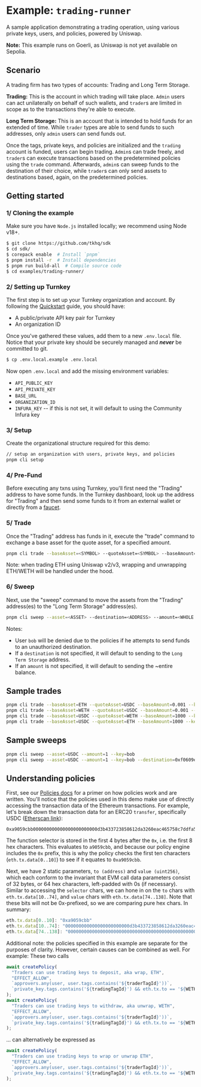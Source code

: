 # Example: `trading-runner`

A sample application demonstrating a trading operation, using various private keys, users, and policies, powered by Uniswap.

**Note:** This example runs on Goerli, as Uniswap is not yet available on Sepolia.

## Scenario

A trading firm has two types of accounts: Trading and Long Term Storage.

**Trading:** This is the account in which trading will take place. `Admin` users can act unilaterally on behalf of such wallets, and `trader`s are limited in scope as to the transactions they're able to execute.

**Long Term Storage:** This is an account that is intended to hold funds for an extended of time. While `trader` types are able to send funds to such addresses, only `admin` users can send funds out.

Once the tags, private keys, and policies are initialized and the `trading` account is funded, users can begin trading. `Admin`s can trade freely, and `trader`s can execute transactions based on the predetermined policies using the `trade` command. Afterwards, `admin`s can sweep funds to the destination of their choice, while `trader`s can only send assets to destinations based, again, on the predetermined policies.

## Getting started

### 1/ Cloning the example

Make sure you have `Node.js` installed locally; we recommend using Node v18+.

```bash
$ git clone https://github.com/tkhq/sdk
$ cd sdk/
$ corepack enable  # Install `pnpm`
$ pnpm install -r  # Install dependencies
$ pnpm run build-all  # Compile source code
$ cd examples/trading-runner/
```

### 2/ Setting up Turnkey

The first step is to set up your Turnkey organization and account. By following the [Quickstart](https://docs.turnkey.com/getting-started/quickstart) guide, you should have:

- A public/private API key pair for Turnkey
- An organization ID

Once you've gathered these values, add them to a new `.env.local` file. Notice that your private key should be securely managed and **_never_** be committed to git.

```bash
$ cp .env.local.example .env.local
```

Now open `.env.local` and add the missing environment variables:

- `API_PUBLIC_KEY`
- `API_PRIVATE_KEY`
- `BASE_URL`
- `ORGANIZATION_ID`
- `INFURA_KEY` -- if this is not set, it will default to using the Community Infura key

### 3/ Setup

Create the organizational structure required for this demo:

```bash
// setup an organization with users, private keys, and policies
pnpm cli setup
```

### 4/ Pre-Fund

Before executing any txns using Turnkey, you'll first need the "Trading" address to have some funds. In the Turnkey dashboard, look up the address for "Trading" and then send some funds to it from an external wallet or directly from a [faucet](https://goerlifaucet.com/).

### 5/ Trade

Once the "Trading" address has funds in it, execute the "trade" command to exchange a base asset for the quote asset, for a specified amount.

```bash
pnpm cli trade --baseAsset=<SYMBOL> --quoteAsset=<SYMBOL> --baseAmount=<WHOLE AMOUNT> --key=<USER>
```

Note: when trading ETH using Uniswap v2/v3, wrapping and unwrapping ETH/WETH will be handled under the hood.

### 6/ Sweep

Next, use the "sweep" command to move the assets from the "Trading" address(es) to the "Long Term Storage" address(es).

```bash
pnpm cli sweep --asset=<ASSET> --destination=<ADDRESS> --amount=<WHOLE AMOUNT> --key=<USER>
```

Notes:

- User `bob` will be denied due to the policies if he attempts to send funds to an unauthorized destination.
- If a `destination` is not specified, it will default to sending to the `Long Term Storage` address.
- If an `amount` is not specified, it will default to sending the ~entire balance.

## Sample trades

```bash
pnpm cli trade --baseAsset=ETH --quoteAsset=USDC --baseAmount=0.001 --key=bob # will auto-wrap ETH into WETH
pnpm cli trade --baseAsset=WETH --quoteAsset=USDC --baseAmount=0.001 --key=bob
pnpm cli trade --baseAsset=USDC --quoteAsset=WETH --baseAmount=1000 --key=bob
pnpm cli trade --baseAsset=USDC --quoteAsset=ETH --baseAmount=1000 --key=bob # will auto-unwrap WETH into ETH
```

## Sample sweeps

```bash
pnpm cli sweep --asset=USDC --amount=1 --key=bob
pnpm cli sweep --asset=USDC --amount=1 --key=bob --destination=0xf0609e87Dfa4DA10f38313868b15296f7B30c00A # will get denied
```

## Understanding policies

First, see our [Policies docs](https://docs.turnkey.com/managing-policies/overview) for a primer on how policies work and are written. You'll notice that the policies used in this demo make use of directly accessing the transaction data of the Ethereum transactions. For example, let's break down the transaction data for an ERC20 `transfer`, specifically USDC ([Etherscan link](https://goerli.etherscan.io/tx/0x11a4f4c0778ddbf7731cab1b07d7db577918397c47bf3270ea9016237c8d4d11)):

```
0xa9059cbb000000000000000000000000d3b433723858612da3260eac465758c7ddfa5e5000000000000000000000000000000000000000000000000000000000000f4240
```

The function selector is stored in the first 4 bytes after the `0x`, i.e. the first 8 hex characters. This evaluates to `a9059cbb`, and because our policy engine includes the `0x` prefix, this is why the policy checks the first ten characters (`eth.tx.data[0..10]`) to see if it equates to `0xa9059cbb`.

Next, we have 2 static parameters, `to (address)` and `value (uint256)`, which each conform to the invariant that EVM call data parameters consist of 32 bytes, or 64 hex characters, left-padded with 0s (if necessary). Similar to accessing the `selector` chars, we can hone in on the `to` chars with `eth.tx.data[10..74]`, and `value` chars with `eth.tx.data[74..138]`. Note that these bits will not be 0x-prefixed, so we are comparing pure hex chars. In summary:

```javascript
eth.tx.data[0..10]: "0xa9059cbb"
eth.tx.data[10..74]: "000000000000000000000000d3b433723858612da3260eac465758c7ddfa5e50"
eth.tx.data[74..138]: "00000000000000000000000000000000000000000000000000000000000f4240"
```

Additional note: the policies specified in this example are separate for the purposes of clarity. However, certain causes can be combined as well. For example:
These two calls

```javascript
await createPolicy(
  "Traders can use trading keys to deposit, aka wrap, ETH",
  "EFFECT_ALLOW",
  `approvers.any(user, user.tags.contains('${traderTagId}'))`,
  `private_key.tags.contains('${tradingTagId}') && eth.tx.to == '${WETH_TOKEN_GOERLI.address}' && eth.tx.data[0..10] == '${DEPOSIT_SELECTOR}'`
);
await createPolicy(
  "Traders can use trading keys to withdraw, aka unwrap, WETH",
  "EFFECT_ALLOW",
  `approvers.any(user, user.tags.contains('${traderTagId}'))`,
  `private_key.tags.contains('${tradingTagId}') && eth.tx.to == '${WETH_TOKEN_GOERLI.address}' && eth.tx.data[0..10] == '${WITHDRAW_SELECTOR}'`
);
```

... can alternatively be expressed as

```javascript
await createPolicy(
  "Traders can use trading keys to wrap or unwrap ETH",
  "EFFECT_ALLOW",
  `approvers.any(user, user.tags.contains('${traderTagId}'))`,
  `private_key.tags.contains('${tradingTagId}') && eth.tx.to == '${WETH_TOKEN_GOERLI.address}' && eth.tx.data[0..10] in ['${DEPOSIT_SELECTOR}', '${WITHDRAW_SELECTOR}']`
);
```
